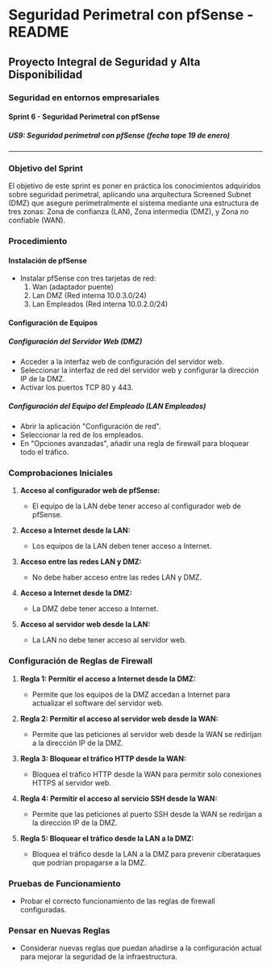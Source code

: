 # Seguridad Perimetral con pfSense - README

## Proyecto Integral de Seguridad y Alta Disponibilidad
### Seguridad en entornos empresariales
#### Sprint 6 - Seguridad Perimetral con pfSense
##### US9: Seguridad perimetral con pfSense (fecha tope 19 de enero)

---

### Objetivo del Sprint
El objetivo de este sprint es poner en práctica los conocimientos adquiridos sobre seguridad perimetral, aplicando una arquitectura Screened Subnet (DMZ) que asegure perimetralmente el sistema mediante una estructura de tres zonas: Zona de confianza (LAN), Zona intermedia (DMZ), y Zona no confiable (WAN).

### Procedimiento

#### Instalación de pfSense
- Instalar pfSense con tres tarjetas de red:
  1. Wan (adaptador puente)
  2. Lan DMZ (Red interna 10.0.3.0/24)
  3. Lan Empleados (Red interna 10.0.2.0/24)

#### Configuración de Equipos

##### Configuración del Servidor Web (DMZ)
- Acceder a la interfaz web de configuración del servidor web.
- Seleccionar la interfaz de red del servidor web y configurar la dirección IP de la DMZ.
- Activar los puertos TCP 80 y 443.

##### Configuración del Equipo del Empleado (LAN Empleados)
- Abrir la aplicación "Configuración de red".
- Seleccionar la red de los empleados.
- En "Opciones avanzadas", añadir una regla de firewall para bloquear todo el tráfico.

### Comprobaciones Iniciales

1. **Acceso al configurador web de pfSense:**
   - El equipo de la LAN debe tener acceso al configurador web de pfSense.

2. **Acceso a Internet desde la LAN:**
   - Los equipos de la LAN deben tener acceso a Internet.

3. **Acceso entre las redes LAN y DMZ:**
   - No debe haber acceso entre las redes LAN y DMZ.

4. **Acceso a Internet desde la DMZ:**
   - La DMZ debe tener acceso a Internet.

5. **Acceso al servidor web desde la LAN:**
   - La LAN no debe tener acceso al servidor web.

### Configuración de Reglas de Firewall

1. **Regla 1: Permitir el acceso a Internet desde la DMZ:**
   - Permite que los equipos de la DMZ accedan a Internet para actualizar el software del servidor web.

2. **Regla 2: Permitir el acceso al servidor web desde la WAN:**
   - Permite que las peticiones al servidor web desde la WAN se redirijan a la dirección IP de la DMZ.

3. **Regla 3: Bloquear el tráfico HTTP desde la WAN:**
   - Bloquea el tráfico HTTP desde la WAN para permitir solo conexiones HTTPS al servidor web.

4. **Regla 4: Permitir el acceso al servicio SSH desde la WAN:**
   - Permite que las peticiones al puerto SSH desde la WAN se redirijan a la dirección IP de la DMZ.

5. **Regla 5: Bloquear el tráfico desde la LAN a la DMZ:**
   - Bloquea el tráfico desde la LAN a la DMZ para prevenir ciberataques que podrían propagarse a la DMZ.

### Pruebas de Funcionamiento
- Probar el correcto funcionamiento de las reglas de firewall configuradas.

### Pensar en Nuevas Reglas
- Considerar nuevas reglas que puedan añadirse a la configuración actual para mejorar la seguridad de la infraestructura.
